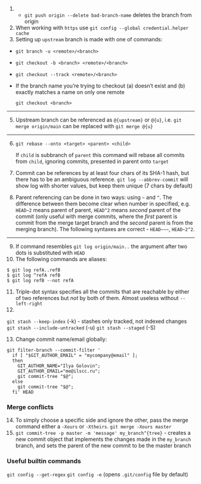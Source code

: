 1. * `git push origin --delete bad-branch-name` deletes the branch from origin
2. When working with `https` use `git config --global credential.helper cache`
3. Setting up `upstream` branch is made with one of commands:
  * `git branch -u <remote>/<branch>`
  * `git checkout -b <branch> <remote>/<branch>`
  * `git checkout --track <remote>/<branch>`
  * If the branch name you’re
trying to checkout (a) doesn’t exist and (b) exactly matches a name on only one remote

    `git checkout <branch>`
***
5. Upstream branch can be referenced as `@{upstream}` or `@{u}`, i.e. `git merge origin/main` can be replaced with `git merge @{u}`
***
6.  `git rebase --onto <target> <parent> <child>`
  
    If `child` is subbranch of `parent` this command will rebase all commits from `child`, ignoring commits, presented in parent onto `target`

7. Commit can be references by at least four chars of its SHA-1 hash, but there has to be an ambiguous reference. `git log --abbrev-commit` will show log with shorter values, but keep them unique (7 chars by default)
8. Parent referencing can be done in two ways: using `~` and `^`. The difference between them become clear when number in specified, e.g. `HEAD~2` means parent of parent, `HEAD^2` means _second_ parent of the commit (only useful with merge commits, where the _first_ parent is commit from the merge target branch and the _second_ parent is from the merging branch). The following syntaxes are correct - `HEAD~~~`, `HEAD~2^2`.
   
***
9.  If command resembles `git log origin/main..` the argument after two dots is substituted with `HEAD`
10. The following commands are aliases:
```shell
$ git log refA..refB
$ git log ^refA refB
$ git log refB --not refA
```
11. Triple-dot syntax specifies all the commits that are reachable by either of two references but _not_ by both of them. Almost useless without `--left-right`
12. 
  `git stash --keep-index` (-k) - stashes only tracked, not indexed changes
  `git stash --include-untracked` (-u)
  `git stash --staged` (-S)

13. Change commit name/email globally:
```shell
git filter-branch --commit-filter '
  if [ "$GIT_AUTHOR_EMAIL" = "mycompany@email" ];
  then
    GIT_AUTHOR_NAME="Ilya Golovin";
    GIT_AUTHOR_EMAIL="me@ilscc.ru";
    git commit-tree "$@";
  else
    git commit-tree "$@";
  fi' HEAD
```

### Merge conflicts
14. To simply choose a specific side and ignore the other, pass the merge command either a `-Xours` or `-Xtheirs`.
`git merge -Xours master`
15. `git commit-tree -p master -m 'message' my_branch^{tree}` - creates a new commit object that implements the changes made in the `my_branch` branch, and sets the parent of the new commit to be the master branch

### Useful builtin commands
`git config --get-regex`
`git config -e` (opens `.git/config` file by default)
